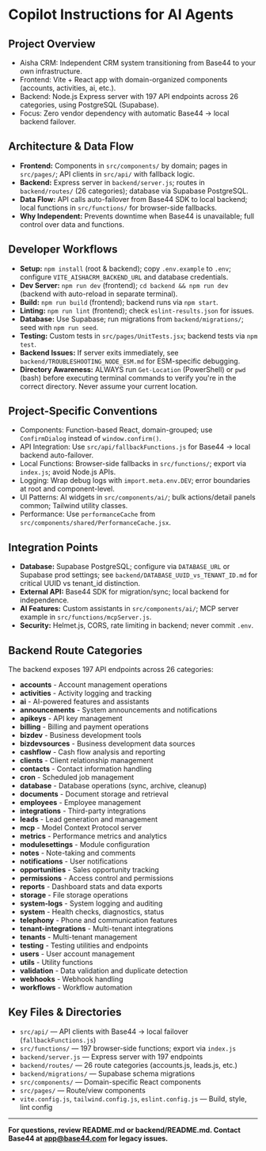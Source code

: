 # Copilot Instructions for AI Agents

## Project Overview
- Aisha CRM: Independent CRM system transitioning from Base44 to your own infrastructure.
- Frontend: Vite + React app with domain-organized components (accounts, activities, ai, etc.).
- Backend: Node.js Express server with 197 API endpoints across 26 categories, using PostgreSQL (Supabase).
- Focus: Zero vendor dependency with automatic Base44 → local backend failover.

## Architecture & Data Flow
- **Frontend:** Components in `src/components/` by domain; pages in `src/pages/`; API clients in `src/api/` with fallback logic.
- **Backend:** Express server in `backend/server.js`; routes in `backend/routes/` (26 categories); database via Supabase PostgreSQL.
- **Data Flow:** API calls auto-failover from Base44 SDK to local backend; local functions in `src/functions/` for browser-side fallbacks.
- **Why Independent:** Prevents downtime when Base44 is unavailable; full control over data and functions.

## Developer Workflows
- **Setup:** `npm install` (root & backend); copy `.env.example` to `.env`; configure `VITE_AISHACRM_BACKEND_URL` and database credentials.
- **Dev Server:** `npm run dev` (frontend); `cd backend && npm run dev` (backend with auto-reload in separate terminal).
- **Build:** `npm run build` (frontend); backend runs via `npm start`.
- **Linting:** `npm run lint` (frontend); check `eslint-results.json` for issues.
- **Database:** Use Supabase; run migrations from `backend/migrations/`; seed with `npm run seed`.
- **Testing:** Custom tests in `src/pages/UnitTests.jsx`; backend tests via `npm test`.
- **Backend Issues:** If server exits immediately, see `backend/TROUBLESHOOTING_NODE_ESM.md` for ESM-specific debugging.
- **Directory Awareness:** ALWAYS run `Get-Location` (PowerShell) or `pwd` (bash) before executing terminal commands to verify you're in the correct directory. Never assume your current location.

## Project-Specific Conventions
- Components: Function-based React, domain-grouped; use `ConfirmDialog` instead of `window.confirm()`.
- API Integration: Use `src/api/fallbackFunctions.js` for Base44 → local backend auto-failover.
- Local Functions: Browser-side fallbacks in `src/functions/`; export via `index.js`; avoid Node.js APIs.
- Logging: Wrap debug logs with `import.meta.env.DEV`; error boundaries at root and component-level.
- UI Patterns: AI widgets in `src/components/ai/`; bulk actions/detail panels common; Tailwind utility classes.
- Performance: Use `performanceCache` from `src/components/shared/PerformanceCache.jsx`.

## Integration Points
- **Database:** Supabase PostgreSQL; configure via `DATABASE_URL` or Supabase prod settings; see `backend/DATABASE_UUID_vs_TENANT_ID.md` for critical UUID vs tenant_id distinction.
- **External API:** Base44 SDK for migration/sync; local backend for independence.
- **AI Features:** Custom assistants in `src/components/ai/`; MCP server example in `src/functions/mcpServer.js`.
- **Security:** Helmet.js, CORS, rate limiting in backend; never commit `.env`.

## Backend Route Categories
The backend exposes 197 API endpoints across 26 categories:
- **accounts** - Account management operations
- **activities** - Activity logging and tracking
- **ai** - AI-powered features and assistants
- **announcements** - System announcements and notifications
- **apikeys** - API key management
- **billing** - Billing and payment operations
- **bizdev** - Business development tools
- **bizdevsources** - Business development data sources
- **cashflow** - Cash flow analysis and reporting
- **clients** - Client relationship management
- **contacts** - Contact information handling
- **cron** - Scheduled job management
- **database** - Database operations (sync, archive, cleanup)
- **documents** - Document storage and retrieval
- **employees** - Employee management
- **integrations** - Third-party integrations
- **leads** - Lead generation and management
- **mcp** - Model Context Protocol server
- **metrics** - Performance metrics and analytics
- **modulesettings** - Module configuration
- **notes** - Note-taking and comments
- **notifications** - User notifications
- **opportunities** - Sales opportunity tracking
- **permissions** - Access control and permissions
- **reports** - Dashboard stats and data exports
- **storage** - File storage operations
- **system-logs** - System logging and auditing
- **system** - Health checks, diagnostics, status
- **telephony** - Phone and communication features
- **tenant-integrations** - Multi-tenant integrations
- **tenants** - Multi-tenant management
- **testing** - Testing utilities and endpoints
- **users** - User account management
- **utils** - Utility functions
- **validation** - Data validation and duplicate detection
- **webhooks** - Webhook handling
- **workflows** - Workflow automation

## Key Files & Directories
- `src/api/` — API clients with Base44 → local failover (`fallbackFunctions.js`)
- `src/functions/` — 197 browser-side functions; export via `index.js`
- `backend/server.js` — Express server with 197 endpoints
- `backend/routes/` — 26 route categories (accounts.js, leads.js, etc.)
- `backend/migrations/` — Supabase schema migrations
- `src/components/` — Domain-specific React components
- `src/pages/` — Route/view components
- `vite.config.js`, `tailwind.config.js`, `eslint.config.js` — Build, style, lint config

---
**For questions, review README.md or backend/README.md. Contact Base44 at app@base44.com for legacy issues.**
